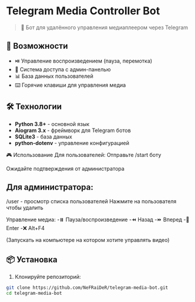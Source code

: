 # Telegram Media Controller Bot

> 🤖 Бот для удалённого управления медиаплеером через Telegram

## 🚀 Возможности

- ⏯️ Управление воспроизведением (пауза, перемотка)
- 👥 Система доступа с админ-панелью  
- 📊 База данных пользователей
- ⌨️ Горячие клавиши для управления медиа

## 🛠 Технологии

- **Python 3.8+** - основной язык
- **Aiogram 3.x** - фреймворк для Telegram ботов
- **SQLite3** - база данных
- **python-dotenv** - управление конфигурацией

🎮 Использование
Для пользователей: Отправьте /start боту

Ожидайте подтверждения от администратора

## Для администратора:

/user - просмотр списка пользователей
Нажмите на пользователя чтобы удалить

Управление медиа:
-⏸️ Пауза/воспроизведение
-⏪ Назад
-⏩ Вперед
-🔄 Enter
-❌ Alt+F4

(Запускать на компьютере на котором хотите управлять видео)

## 📦 Установка

1. Клонируйте репозиторий:
```bash
git clone https://github.com/NeFRaiDeR/telegram-media-bot.git
cd telegram-media-bot
